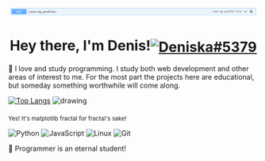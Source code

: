 ![](123112.png)

<h1 align="center">Hey there, I'm Denis!<a href="https://discord.gg/Deniska#5379" target="blank"><img align="center" src="https://raw.githubusercontent.com/rahuldkjain/github-profile-readme-generator/master/src/images/icons/Social/discord.svg" alt="Deniska#5379" height="40" width="40" /></a></h1>

💬 I love and study programming. I study both web development and other areas of interest to me. 
For the most part the projects here are educational, but someday something worthwhile will come along.

[![Top Langs](https://github-readme-stats.vercel.app/api/top-langs/?username=denns2002&layout=compact&theme=radical)](https://github.com/anuraghazra/github-readme-stats)
<img src="https://matplotlib.org/matplotblog/posts/animated-fractals/julia_set.gif" alt="drawing" width="165" height="165"/>

<sub>Yes! It's matplotlib fractal for fractal's sake!</sub>

![Python](https://img.shields.io/badge/python-3670A0?style=for-the-badge&logo=python&logoColor=ffdd54)
![JavaScript](https://img.shields.io/badge/javascript-%23323330.svg?style=for-the-badge&logo=javascript&logoColor=%23F7DF1E)
![Linux](https://img.shields.io/badge/Linux-FCC624?style=for-the-badge&logo=linux&logoColor=black)
![Git](https://img.shields.io/badge/git-%23F05033.svg?style=for-the-badge&logo=git&logoColor=white)

🌱 Programmer is an eternal student!

